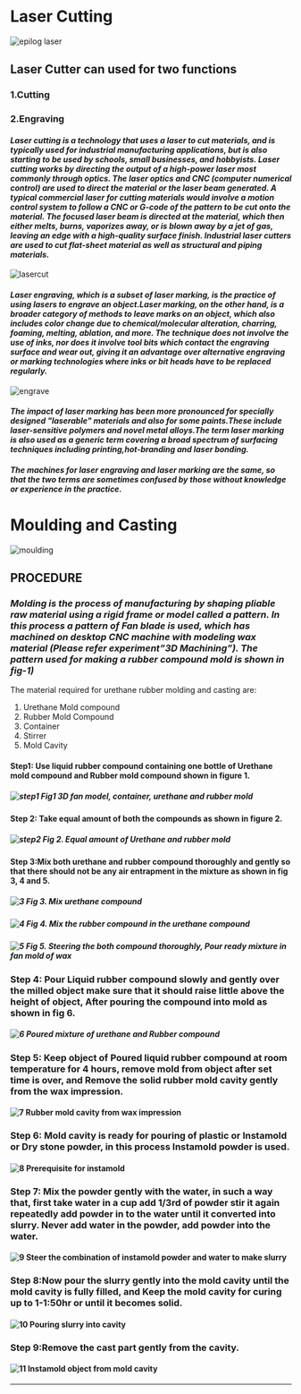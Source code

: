# Laser Cutting 

  
![epilog laser](https://shaheer08.github.io/Laser11.jpg)

## Laser Cutter can used for two functions

###    1.Cutting

###    2.Engraving

#### _Laser cutting is a technology that uses a laser to cut materials, and is typically used for industrial manufacturing applications, but is also starting to be used by schools, small businesses, and hobbyists. Laser cutting works by directing the output of a high-power laser most commonly through optics. The laser optics and CNC (computer numerical control) are used to direct the material or the laser beam generated. A typical commercial laser for cutting materials would involve a motion control system to follow a CNC or G-code of the pattern to be cut onto the material. The focused laser beam is directed at the material, which then either melts, burns, vaporizes away, or is blown away by a jet of gas, leaving an edge with a high-quality surface finish. Industrial laser cutters are used to cut flat-sheet material as well as structural and piping materials._


![lasercut](http://www.mesce.ac.in/News/NE_IM8436809902.jpg)

#### _Laser engraving, which is a subset of laser marking, is the practice of using lasers to engrave an object.Laser marking, on the other hand, is a broader category of methods to leave marks on an object, which also includes color change due to chemical/molecular alteration, charring, foaming, melting, ablation, and more. The technique does not involve the use of inks, nor does it involve tool bits which contact the engraving surface and wear out, giving it an advantage over alternative engraving or marking technologies where inks or bit heads have to be replaced regularly._


![engrave](http://n-e-r-v-o-u-s.com/blog/wp-content/uploads/2014/10/IMGP9627.jpg)
 
####   _The impact of laser marking has been more pronounced for specially designed "laserable" materials and also for some paints.These include laser-sensitive polymers and novel metal alloys.The term laser marking is also used as a generic term covering a broad spectrum of surfacing techniques including printing,hot-branding and laser bonding._ 
 
####    _The machines for laser engraving and laser marking are the same, so that the two terms are sometimes confused by those without knowledge or experience in the practice._

# Moulding  and Casting

![moulding](http://archive.fabacademy.org/2016/fablabtecsup/students/363/img/assignments/assignment_12/10.png)

## PROCEDURE
 
 
### _Molding is the process of manufacturing by shaping pliable raw material using a rigid frame or model called a pattern. In this process a pattern of Fan blade is used, which has machined on desktop CNC machine with modeling wax material (Please refer experiment”3D Machining”). The pattern used for making a rubber compound mold is shown in fig-1)_
 
The material required for urethane rubber molding and casting are:
 
 
1. Urethane Mold compound
2. Rubber Mold Compound
3. Container
4. Stirrer
5. Mold Cavity

#### Step1: Use liquid rubber compound containing one bottle of Urethane mold compound and Rubber mold compound shown in figure 1. 

##### ![step1](http://coep.vlab.co.in/userfiles/5/image/COEP%20fablab/images/Exp7/proc/1.JPG) Fig1  3D fan model, container, urethane and rubber mold 

#### Step 2: Take equal amount of both the compounds as shown in figure 2.

##### ![step2](http://coep.vlab.co.in/userfiles/5/image/COEP%20fablab/images/Exp7/proc/2.JPG) Fig 2. Equal amount of Urethane and rubber mold

#### Step 3:Mix both urethane and rubber compound thoroughly and gently so that there should not be any air entrapment in the mixture as shown in fig 3, 4 and 5.


##### ![3](http://coep.vlab.co.in/userfiles/5/image/COEP%20fablab/images/Exp7/proc/3.JPG)  Fig 3. Mix urethane compound


##### ![4](http://coep.vlab.co.in/userfiles/5/image/COEP%20fablab/images/Exp7/proc/4.JPG)  Fig 4. Mix the rubber compound in the urethane compound


##### ![5](http://coep.vlab.co.in/userfiles/5/image/COEP%20fablab/images/Exp7/proc/5.JPG) Fig 5. Steering the both compound thoroughly, Pour ready mixture in fan mold of wax


### Step 4: Pour Liquid rubber compound slowly and gently over the milled object make sure that it should raise little above the height of object, After pouring the compound into mold as shown in    fig 6.

##### ![6](http://coep.vlab.co.in/userfiles/5/image/COEP%20fablab/images/Exp7/proc/7.JPG)  Poured mixture of urethane and Rubber compound


### Step 5: Keep object of Poured liquid rubber compound at room temperature for 4 hours, remove mold from object after set time is over, and Remove the solid rubber mold cavity gently from the wax impression.


#### ![7](http://coep.vlab.co.in/userfiles/5/image/COEP%20fablab/images/Exp7/proc/8.JPG)  Rubber mold cavity from wax impression


### Step 6: Mold cavity is ready for pouring of plastic or Instamold or Dry stone powder, in this process Instamold powder is used. 

#### ![8](http://coep.vlab.co.in/userfiles/5/image/COEP%20fablab/images/Exp7/proc/9.JPG)  Prerequisite for instamold


### Step 7: Mix the powder gently with the water, in such a way that, first take water in a cup add 1/3rd of powder stir it again repeatedly add powder in to the water until it converted into slurry. Never add water in the powder, add powder into the water.


#### ![9](http://coep.vlab.co.in/userfiles/5/image/COEP%20fablab/images/Exp7/proc/11.JPG) Steer the combination of instamold powder and water to make slurry


### Step 8:Now pour the slurry gently into the mold cavity until the mold cavity is fully filled, and Keep the mold cavity for curing up to 1-1:50hr or until it becomes solid. 

#### ![10](http://coep.vlab.co.in/userfiles/5/image/COEP%20fablab/images/Exp7/proc/15(1).JPG)  Pouring slurry into cavity


### Step 9:Remove the cast part gently from the cavity.

#### ![11](http://coep.vlab.co.in/userfiles/5/image/COEP%20fablab/images/Exp7/proc/17.JPG)  Instamold object from mold cavity


-------------------------










